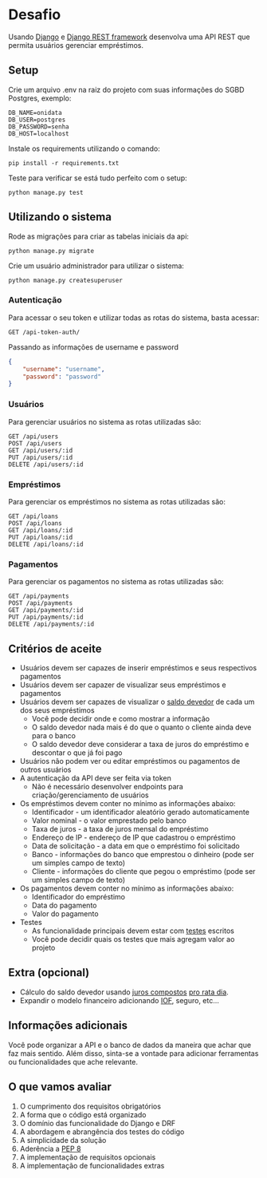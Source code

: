 # Desafio

Usando [Django](https://www.djangoproject.com/) e [Django REST framework](https://www.django-rest-framework.org/) desenvolva uma API REST que permita usuários gerenciar empréstimos.

## Setup

Crie um arquivo .env na raiz do projeto com suas informações do SGBD Postgres, exemplo:

```dotenv
DB_NAME=onidata
DB_USER=postgres
DB_PASSWORD=senha
DB_HOST=localhost
```

Instale os requirements utilizando o comando:

```shell script
pip install -r requirements.txt
```

Teste para verificar se está tudo perfeito com o setup:

```shell script
python manage.py test
```

## Utilizando o sistema

Rode as migrações para criar as tabelas iniciais da api:

```shell script
python manage.py migrate
```

Crie um usuário administrador para utilizar o sistema:

```shell script
python manage.py createsuperuser
```

### Autenticação

Para acessar o seu token e utilizar todas as rotas do sistema, basta acessar:

```
GET /api-token-auth/
```

Passando as informações de username e password

```json
{
    "username": "username",
    "password": "password"
}
```

### Usuários

Para gerenciar usuários no sistema as rotas utilizadas são:

```
GET /api/users
POST /api/users
GET /api/users/:id
PUT /api/users/:id
DELETE /api/users/:id
```

### Empréstimos

Para gerenciar os empréstimos no sistema as rotas utilizadas são:

```
GET /api/loans
POST /api/loans
GET /api/loans/:id
PUT /api/loans/:id
DELETE /api/loans/:id
```

### Pagamentos

Para gerenciar os pagamentos no sistema as rotas utilizadas são:

```
GET /api/payments
POST /api/payments
GET /api/payments/:id
PUT /api/payments/:id
DELETE /api/payments/:id
```

## Critérios de aceite
* Usuários devem ser capazes de inserir empréstimos e seus respectivos pagamentos
* Usuários devem ser capazer de visualizar seus empréstimos e pagamentos
* Usuários devem ser capazes de visualizar o [saldo devedor](https://duckduckgo.com/?q=saldo+devedor) de cada um dos seus empréstimos
    * Você pode decidir onde e como mostrar a informação
    * O saldo devedor nada mais é do que o quanto o cliente ainda deve para o banco
    * O saldo devedor deve considerar a taxa de juros do empréstimo e descontar o que já foi pago
* Usuários não podem ver ou editar empréstimos ou pagamentos de outros usuários
* A autenticação da API deve ser feita via token
    * Não é necessário desenvolver endpoints para criação/gerenciamento de usuários
* Os empréstimos devem conter no mínimo as informações abaixo:
    * Identificador - um identificador aleatório gerado automaticamente
    * Valor nominal - o valor emprestado pelo banco
    * Taxa de juros - a taxa de juros mensal do empréstimo
    * Endereço de IP - endereço de IP que cadastrou o empréstimo
    * Data de solicitação - a data em que o empréstimo foi solicitado
    * Banco - informações do banco que emprestou o dinheiro (pode ser um simples campo de texto)
    * Cliente - informações do cliente que pegou o empréstimo (pode ser um simples campo de texto)
* Os pagamentos devem conter no mínimo as informações abaixo:
    * Identificador do empréstimo
    * Data do pagamento
    * Valor do pagamento
* Testes
    * As funcionalidade principais devem estar com [testes](https://docs.djangoproject.com/en/3.1/topics/testing/) escritos
    * Você pode decidir quais os testes que mais agregam valor ao projeto

## Extra (opcional)
* Cálculo do saldo devedor usando [juros compostos](https://duckduckgo.com/?q=juros+compostos) [pro rata dia](https://duckduckgo.com/?q=pro+rata+dia).
* Expandir o modelo financeiro adicionando [IOF](https://duckduckgo.com/?q=imposto+sobre+operações+financeiras+operação+de+crédito), seguro, etc...

## Informações adicionais
Você pode organizar a API e o banco de dados da maneira que achar que faz mais sentido. Além disso, sinta-se a vontade para adicionar ferramentas ou funcionalidades que ache relevante.

## O que vamos avaliar
1. O cumprimento dos requisitos obrigatórios
2. A forma que o código está organizado
3. O domínio das funcionalidade do Django e DRF
4. A abordagem e abrangência dos testes do código
5. A simplicidade da solução
6. Aderência a [PEP 8](https://duckduckgo.com/?q=pep8)
7. A implementação de requisitos opcionais
8. A implementação de funcionalidades extras
